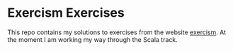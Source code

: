 Exercism Exercises
==================
This repo contains my solutions to exercises from the website [exercism](https://exercism.io/).
At the moment I am working my way through the Scala track.
